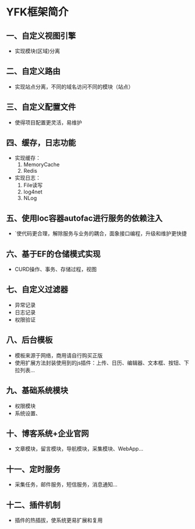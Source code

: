 # YFK框架简介

## 一、自定义视图引擎

* 实现模块(区域)分离

## 二、自定义路由

* 实现站点分离，不同的域名访问不同的模块（站点）

## 三、自定义配置文件

* 使得项目配置更灵活，易维护

## 四、缓存，日志功能

* 实现缓存：         
    1. MemoryCache
    2. Redis
* 实现日志：
    1. File读写
    2. log4net
    3. NLog
## 五、使用Ioc容器autofac进行服务的依赖注入

* `使代码更合理，解除服务与业务的耦合，面象接口编程，升级和维护更快捷

## 六、基于EF的仓储模式实现  

* CURD操作、事务、存储过程，视图

## 七、自定义过滤器

* 异常记录
* 日志记录
* 权限验证

## 八、后台模板

* 模板来源于网络，商用请自行购买正版			
* 使用扩展方法封装使用到的js插件：上传、日历、编辑器、文本框、按钮、下拉列表...		

## 九、基础系统模块

* 权限模块
* 系统设置、

## 十、博客系统+企业官网

* 文章模块，留言模块，导航模块，采集模块、WebApp...

## 十一、定时服务

* 采集任务，邮件服务，短信服务，消息通知...

## 十二、插件机制

* 插件的热插拔，使系统更易扩展和复用

